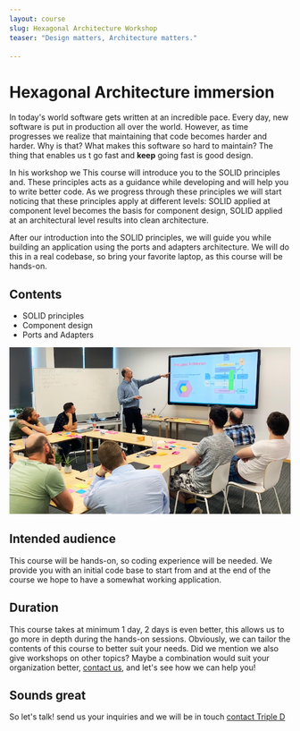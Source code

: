 ```yaml
---
layout: course
slug: Hexagonal Architecture Workshop
teaser: "Design matters, Architecture matters."

---
```


# Hexagonal Architecture immersion
In today's world software gets written at an incredible pace. Every day, new software is put in production all over the world. However, as time progresses we realize that maintaining that code becomes harder and harder. Why is that? What makes this software so hard to maintain? The thing that enables us t go fast and **keep** going fast is good design. 

In his workshop we 
This course will introduce you to the SOLID principles and. These principles acts as a guidance while developing and will help you to write better code. As we progress through these principles we will start noticing that these principles apply at different levels: SOLID applied at component level becomes the basis for component design, SOLID applied at an architectural level results into clean architecture.

After our introduction into the SOLID principles, we will guide you while building an application using the ports and adapters architecture. We will do this in a real codebase, so bring your favorite laptop, as this course will be hands-on.

## Contents
+ SOLID principles
+ Component design
+ Ports and Adapters 

![Hexagonal](/img/courses/hexagonal-presentation.jpg)

## Intended audience
This course will be hands-on, so coding experience will be needed. We provide you with an initial code base to start from and at the end of the course we hope to have a somewhat working application.

## Duration
This course takes at minimum 1 day, 2 days is even better, this allows us to go more in depth during the hands-on sessions. Obviously, we can tailor the contents of this course to better suit your needs. Did we mention we also give workshops on other topics? Maybe a combination would suit your organization better, [contact us](/contact/), and let's see how we can help you!

## Sounds great

So let's talk! send us your inquiries and we will be in touch 
[contact Triple D](/contact/)

